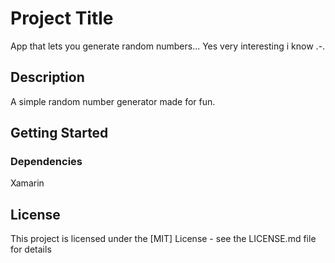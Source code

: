 # Project Title

App that lets you generate random numbers... 
Yes very interesting i know .-.

## Description

A simple random number generator made for fun.

## Getting Started

### Dependencies
Xamarin 



## License

This project is licensed under the [MIT] License - see the LICENSE.md file for details

